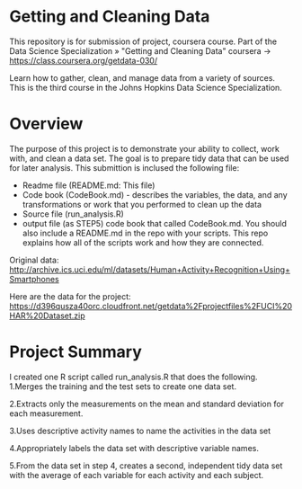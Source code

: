# Getting and Cleaning Data
This repository is for submission of project, coursera course.
Part of the Data Science Specialization »
"Getting and Cleaning Data" coursera ->  https://class.coursera.org/getdata-030/

Learn how to gather, clean, and manage data from a variety of sources. This is the third course in the Johns Hopkins Data Science Specialization.

# Overview
The purpose of this project is to demonstrate your ability to collect, work with, and clean a data set. The goal is to prepare tidy data that can be used for later analysis.
This submittion is inclused the following file:
- Readme file (README.md: This file)
- Code book (CodeBook.md) - describes the variables, the data, and any transformations or work that you performed to clean up the data
- Source file (run_analysis.R)
- output file (as STEP5)
 code book that  called CodeBook.md. You should also include a README.md in the repo with your scripts. This repo explains how all of the scripts work and how they are connected.  

Original data:
http://archive.ics.uci.edu/ml/datasets/Human+Activity+Recognition+Using+Smartphones

Here are the data for the project:
https://d396qusza40orc.cloudfront.net/getdata%2Fprojectfiles%2FUCI%20HAR%20Dataset.zip

# Project Summary
I created one R script called run_analysis.R that does the following.
1.Merges the training and the test sets to create one data set.

2.Extracts only the measurements on the mean and standard deviation for each measurement.

3.Uses descriptive activity names to name the activities in the data set

4.Appropriately labels the data set with descriptive variable names.

5.From the data set in step 4, creates a second, independent tidy data set with the average of each variable for each activity and each subject.
